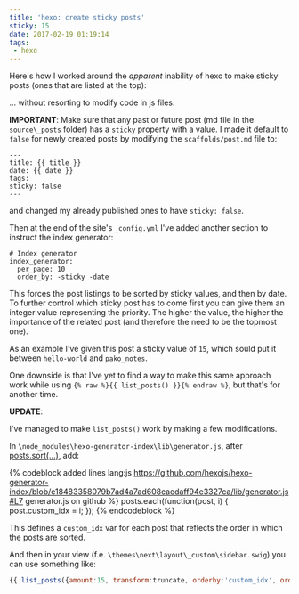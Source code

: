 ```yaml
---
title: 'hexo: create sticky posts'
sticky: 15
date: 2017-02-19 01:19:14
tags: 
 - hexo
---
```

Here's how I worked around the _apparent_ inability of hexo to make sticky posts (ones that are listed at the top):

<!-- more -->

... without resorting to modify code in js files.

**IMPORTANT**: Make sure that any past or future post (md file in the `source\_posts` folder) has a `sticky` property with a value.
I made it default to `false` for newly created posts by modifying the `scaffolds/post.md` file to:

```
---
title: {{ title }}
date: {{ date }}
tags:
sticky: false
---
```

and changed my already published ones to have `sticky: false`.

Then at the end of the site's `_config.yml` I've added another section to instruct the index generator:

```
# Index generator
index_generator:
  per_page: 10
  order_by: -sticky -date
```

This forces the post listings to be sorted by sticky values, and then by date. 
To further control which sticky post has to come first you can give them an integer value representing the priority.
The higher the value, the higher the importance of the related post (and therefore the need to be the topmost one).


As an example I've given this post a sticky value of `15`, which sould put it between `hello-world` and `pako_notes`.

One downside is that I've yet to find a way to make this same approach work while using `{% raw %}{{ list_posts() }}{% endraw %}`, but that's for another time.


**UPDATE**:

I've managed to make `list_posts()` work by making a few modifications.
 
In `\node_modules\hexo-generator-index\lib\generator.js`, after [posts.sort(...)](https://github.com/hexojs/hexo-generator-index/blob/e18483358079b7ad4a7ad608caedaff94e3327ca/lib/generator.js#L7), add:

{% codeblock added lines lang:js https://github.com/hexojs/hexo-generator-index/blob/e18483358079b7ad4a7ad608caedaff94e3327ca/lib/generator.js#L7 generator.js on github %}
  posts.each(function(post, i) { 
    post.custom_idx = i;
  });
{% endcodeblock %}

This defines a `custom_idx` var for each post that reflects the order in which the posts are sorted.


And then in your view (f.e. `\themes\next\layout\_custom\sidebar.swig`) you can use something like:

```js
{{ list_posts({amount:15, transform:truncate, orderby:'custom_idx', order:1}) }}
```
